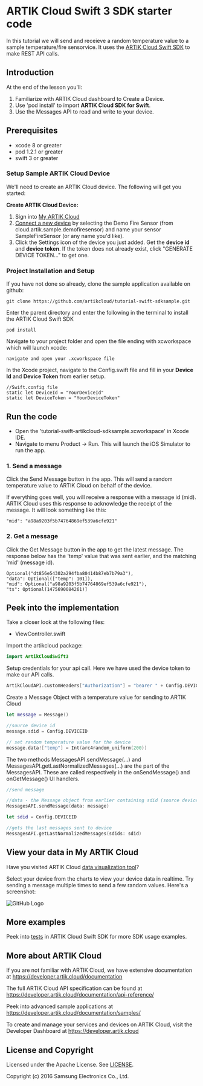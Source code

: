 # ARTIK Cloud Swift 3 SDK starter code

In this tutorial we will send and receieve a random temperature value to a sample temperature/fire sensorvice. It uses the [ARTIK Cloud Swift SDK](https://github.com/artikcloud/artikcloud-swift) to make REST API calls.

## **Introduction**

At the end of the lesson you'll:

1. Familiarize with ARTIK Cloud dashboard to Create a Device.
2. Use 'pod install' to import **ARTIK Cloud SDK for Swift**.
3. Use the Messages API to read and write to your device.

## **Prerequisites**

- xcode 8 or greater
- pod 1.2.1 or greater
- swift 3 or greater

### **Setup Sample ARTIK Cloud Device**

We'll need to create an ARTIK Cloud device. The following will get you started:

**Create ARTIK Cloud Device:**

1. Sign into [My ARTIK Cloud](https://artik.cloud/)
2. [Connect a new device]("https://artik.cloud/my/devices") by selecting the Demo Fire Sensor (from cloud.artik.sample.demofiresensor) and name your sensor SampleFireSensor (or any name you'd like).
3. Click the Settings icon of the device you just added. Get the **device id** and **device token**. If the token does not already exist, click "GENERATE DEVICE TOKEN…" to get one.  

### **Project Installation and Setup**

If you have not done so already, clone the sample application available on github:

```
git clone https://github.com/artikcloud/tutorial-swift-sdksample.git
```

Enter the parent directory and enter the following in the terminal to install the ARTIK Cloud Swift SDK

```
pod install
```

Navigate to your project folder and open the file ending with xcworkspace which will launch xcode: 

```
navigate and open your .xcworkspace file
```

In the Xcode project, navigate to the Config.swift file and fill in your **Device Id** and **Device Token** from earlier setup.

```
//Swift.config file
static let DeviceId = "YourDeviceId"
static let DeviceToken = "YourDeviceToken"
```


## Run the code
- Open the 'tutorial-swift-artikcloud-sdksample.xcworkspace' in Xcode IDE.
- Navigate to menu Product -> Run. This will launch the iOS Simulator to run the app.

### 1. Send a message 
Click the Send Message button in the app.  This will send a random temperature value to ARTIK Cloud on behalf of the device. 

If everything goes well, you will receive a response with a message id (mid). ARTIK Cloud uses this response to acknowledge the receipt of the message.   It will look something like this:
```
"mid": "a98a9203f5b74764869ef539a6cfe921"
```

### 2. Get a message
Click the Get Message button in the app to get the latest message. The response below has the 'temp' value that was sent earlier, and the matching 'mid' (message id).

```
Optional("dt856e54302a294fba80414b87eb7b79a3"), 
"data": Optional(["temp": 101]), 
"mid": Optional("a98a9203f5b74764869ef539a6cfe921"), 
"ts": Optional(1475690084261)]
```

## Peek into the implementation
Take a closer look at the following files:
* ViewController.swift 

Import the artikcloud package:

```swift
import ArtikCloudSwift3
```

Setup credentials for your api call. Here we have used the device token to make our API calls.

```swift
ArtikCloudAPI.customHeaders["Authorization"] = "bearer " + Config.DEVICETOKEN
```

Create a Message Object with a temperature value for sending to ARTIK Cloud 
```swift
let message = Message()

//source device id
message.sdid = Config.DEVICEID

// set random temperature value for the device
message.data!["temp"] = Int(arc4random_uniform(200))
```

The two methods MessagesAPI.sendMessage(...) and MessagesAPI.getLastNormalizedMessages(...) are the part of the MessagesAPI. These are called respectively in the onSendMessage() and onGetMessage() UI handlers.

```swift
//send message

//data - the Message object from earlier containing sdid (source device id) and the random temperature value
MessagesAPI.sendMessage(data: message)
```

```swift
let sdid = Config.DEVICEID

//gets the last messages sent to device
MessagesAPI.getLastNormalizedMessages(sdids: sdid)
```

## View your data in My ARTIK Cloud

Have you visited ARTIK Cloud [data visualization tool](https://artik.cloud/my/data)?

Select your device from the charts to view your device data in realtime.   Try sending a message multiple times to send a few random values.  Here's a screenshot:

![GitHub Logo](https://github.com/artikcloud/tutorial-python-sdksample/blob/master/img/screenshot-firesensor-datachart.png)

## More examples

Peek into [tests](https://github.com/artikcloud/artikcloud-swift/tree/master/ArtikCloudTests/ArtikCloudClientTests) in ARTIK Cloud Swift SDK for more SDK usage examples.

More about ARTIK Cloud
---------------

If you are not familiar with ARTIK Cloud, we have extensive documentation at https://developer.artik.cloud/documentation

The full ARTIK Cloud API specification can be found at https://developer.artik.cloud/documentation/api-reference/

Peek into advanced sample applications at https://developer.artik.cloud/documentation/samples/

To create and manage your services and devices on ARTIK Cloud, visit the Developer Dashboard at https://developer.artik.cloud

License and Copyright
---------------------

Licensed under the Apache License. See [LICENSE](LICENSE).

Copyright (c) 2016 Samsung Electronics Co., Ltd.

